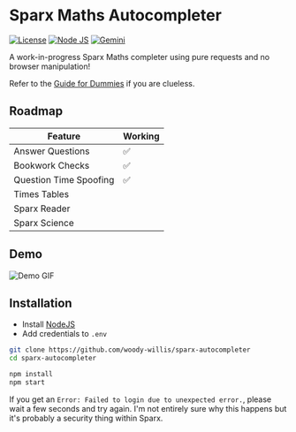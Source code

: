 
# Sparx Maths Autocompleter

[![License](https://img.shields.io/badge/Apache_License_2.0-007EC6?style=for-the-badge&logo=Apache&logoColor=white)](https://www.apache.org/licenses/LICENSE-2.0) [![Node JS](https://img.shields.io/badge/Node%20js-339933?style=for-the-badge&logo=nodedotjs&logoColor=white)](https://nodejs.org/) [![Gemini](https://img.shields.io/badge/Google%20Gemini-8E75B2?style=for-the-badge&logo=googlegemini&logoColor=white
)](https://gemini.google.com/)

A work-in-progress Sparx Maths completer using pure requests and no browser manipulation!

Refer to the [Guide for Dummies](https://github.com/woody-willis/sparx-autocompleter/wiki/Guide-for-Dummies) if you are clueless.

## Roadmap

| Feature                 | Working |
|-------------------------|---------|
| Answer Questions        | ✅      |
| Bookwork Checks         | ✅      |
| Question Time Spoofing  | ✅      |
| Times Tables            |         |
| Sparx Reader            |         |
| Sparx Science           |         |

## Demo

![Demo GIF](https://raw.githubusercontent.com/woody-willis/sparx-autocompleter/refs/heads/main/demo.gif)

## Installation

- Install [NodeJS](https://nodejs.org/en)
- Add credentials to `.env`

```bash
git clone https://github.com/woody-willis/sparx-autocompleter
cd sparx-autocompleter

npm install
npm start
```

If you get an `Error: Failed to login due to unexpected error.`, please wait a few seconds and try again. I'm not entirely sure why this happens but it's probably a security thing within Sparx.
